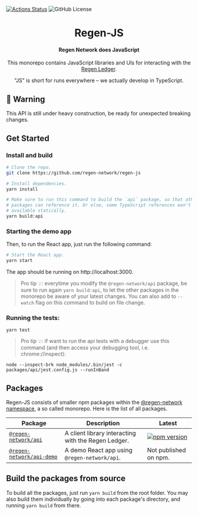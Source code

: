 [![Actions Status](https://github.com/regen-network/regen-js/workflows/CI/badge.svg?branch=main)](https://github.com/regen-network/regen-js/actions)
![GitHub License](https://img.shields.io/github/license/regen-network/regen-js)

<h1 align="center">Regen-JS</h1>

<h4 align="center">Regen Network does JavaScript</h4>

<p align="center">
   This monorepo contains JavaScript libraries and UIs for interacting with the <a href="https://github.com/regen-network/regen-ledger">Regen Ledger</a>.
</p>

<p align="center">
"JS" is short for runs everywhere – we actually develop in TypeScript.
</p>

## 🚧 Warning

This API is still under heavy construction, be ready for unexpected breaking changes.

## Get Started

### Install and build

```bash
# Clone the repo.
git clone https://github.com/regen-network/regen-js

# Install dependencies.
yarn install

# Make sure to run this command to build the `api` package, so that other
# packages can reference it. Or else, some TypeScript references won't be
# available statically.
yarn build:api
```

### Starting the demo app

Then, to run the React app, just run the following command:

```bash
# Start the React app.
yarn start
```

The app should be running on http://localhost:3000.

> Pro tip 💡: everytime you modify the `@regen-network/api` package, be sure to run again `yarn build:api`, to let the other packages in the monorepo be aware of your latest changes. You can also add to `--watch` flag on this command to build on file change.

### Running the tests:

```
yarn test
```

> Pro tip 💡: if want to run the api tests with a debugger use this command
> (and then access your debugging tool, i.e. chrome://inspect):

```
node --inspect-brk node_modules/.bin/jest -c packages/api/jest.config.js --runInBand
```

## Packages

Regen-JS consists of smaller npm packages within the [@regen-network namespace](https://www.npmjs.com/org/regennetwork), a so called monorepo. Here is the list of all packages.

| Package                                        | Description                                         | Latest                                                                                                                  |
|------------------------------------------------| --------------------------------------------------- | ----------------------------------------------------------------------------------------------------------------------- |
| [`@regen-network/api`](packages/api)           | A client library interacting with the Regen Ledger. | [![npm version](https://img.shields.io/npm/v/@regen-network/api.svg)](https://www.npmjs.com/package/@regen-network/api) |
| [`@regen-network/api-demo`](packages/api-demo) | A demo React app using `@regen-network/api`.        | Not published on npm.                                                                                                   |

## Build the packages from source

To build all the packages, just run `yarn build` from the root folder. You may also build them individually by going into each package's directory, and running `yarn build` from there.
